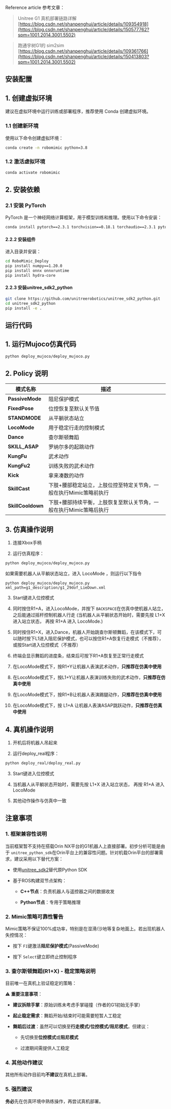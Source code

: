 Reference article 参考文章：
>Unitree G1 真机部署链路详解
>[https://blog.csdn.net/shanpenghui/article/details/109354918](https://blog.csdn.net/shanpenghui/article/details/150577762?spm=1001.2014.3001.5502)

>跑通宇树G1的 sim2sim
>[https://blog.csdn.net/shanpenghui/article/details/109361766](https://blog.csdn.net/shanpenghui/article/details/150413803?spm=1001.2014.3001.5502)

## 安装配置

## 1. 创建虚拟环境

建议在虚拟环境中运行训练或部署程序，推荐使用 Conda 创建虚拟环境。

### 1.1 创建新环境

使用以下命令创建虚拟环境：

```bash
conda create -n robomimic python=3.8
```

### 1.2 激活虚拟环境

```bash
conda activate robomimic
```

## 2. 安装依赖

### 2.1 安装 PyTorch

PyTorch 是一个神经网络计算框架，用于模型训练和推理。使用以下命令安装：

```bash
conda install pytorch==2.3.1 torchvision==0.18.1 torchaudio==2.3.1 pytorch-cuda=12.1 -c pytorch -c nvidia
```

#### 2.2.2 安装组件

进入目录并安装：

```bash
cd RoboMimic_Deploy
pip install numpy==1.20.0
pip install onnx onnxruntime
pip install hydra-core
```

#### 2.2.3 安装unitree_sdk2_python

```bash
git clone https://github.com/unitreerobotics/unitree_sdk2_python.git
cd unitree_sdk2_python
pip install -e .
```

## 运行代码

## 1. 运行Mujoco仿真代码

```bash
python deploy_mujoco/deploy_mujoco.py
```

## 2. Policy 说明

| 模式名称              | 描述                                   |
| ----------------- | ------------------------------------ |
| **PassiveMode**   | 阻尼保护模式                               |
| **FixedPose**     | 位控恢复至默认关节值                           |
| **STANDMODE**     | 从平躺状态站立                              |
| **LocoMode**      | 用于稳定行走的控制模式                          |
| **Dance**         | 查尔斯顿舞蹈                               |
| **SKILL_ASAP**    | 罗纳尔多的起跳动作                            |
| **KungFu**        | 武术动作                                 |
| **KungFu2**       | 训练失败的武术动作                            |
| **Kick**          | 拿来凑数的动作                              |
| **SkillCast**     | 下肢+腰部稳定站立，上肢位控至特定关节角，一般在执行Mimic策略前执行 |
| **SkillCooldown** | 下肢+腰部持续平衡，上肢恢复至默认关节角，一般在执行Mimic策略后执行 |

## 3. 仿真操作说明

1. 连接Xbox手柄

2. 运行仿真程序：

```bash
python deploy_mujoco/deploy_mujoco.py
```

如果需要机器人从平躺状态站立，进入 LocoMode ，则运行以下指令

```
python deploy_mujoco/deploy_mujoco.py xml_path=g1_description/g1_29dof_LieDown.xml
```

3. Start键进入位控模式

4. 同时按住R1+A，进入LocoMode，并按下 `BACKSPACE`在仿真中使机器人站立，之后能通过摇杆控制机器人行走
   (当机器人从平躺状态开始时，需要先按 L1+X 进入站立状态， 再按 R1+A 进入 LocoMode.)

5. 同时按住R1+X，进入Dance，机器人开始跳查尔斯顿舞蹈，在该模式下，可以随时按下L1进入阻尼保护模式，也可以按住R1+A恢复行走模式（不推荐），或按Start进入位控模式（不推荐）

6. 终端会显示舞蹈的进度条，结束后可按下R1+A恢复至正常行走模式

7. 在LocoMode模式下，按R1+Y让机器人表演武术动作，**只推荐在仿真中使用**

8. 在LocoMode模式下，按L1+Y让机器人表演训练失败的武术动作，**只推荐在仿真中使用**

9. 在LocoMode模式下，按R1+B让机器人表演踢腿动作，**只推荐在仿真中使用**

10. 在LocoMode模式下，按 L1+A 让机器人表演ASAP跳跃动作，**只推荐在仿真中使用**

## 4. 真机操作说明

1. 开机后将机器人吊起来

2. 运行deploy_real程序：

```bash
python deploy_real/deploy_real.py
```

3. Start键进入位控模式

4. 当机器人从平躺状态开始时，需要先按 L1+X 进入站立状态， 再按 R1+A 进入 LocoMode

5. 其他动作操作与仿真中一致

## 注意事项

### 1. 框架兼容性说明

当前框架暂不支持在搭载Orin NX平台的G1机器人上直接部署。初步分析可能是由于 `unitree_python_sdk`在Orin平台上的兼容性问题。针对机载Orin平台的部署需求，建议采用以下替代方案：

* 使用[unitree_sdk2](https://github.com/unitreerobotics/unitree_sdk2)替代原Python SDK

* 基于ROS构建双节点架构：

  * **C++节点**：负责机器人与遥控器之间的数据收发

  * **Python节点**：专用于策略推理

### 2. Mimic策略可靠性警告

Mimic策略不保证100%成功率，特别是在湿滑/沙地等复杂地面上。若出现机器人失控情况：

* 按下 `F1`键激活**阻尼保护模式**(PassiveMode)

* 按下 `Select`键立即终止控制程序

### 3. 查尔斯顿舞蹈(R1+X) - 稳定策略说明

目前唯一在真机上验证稳定的策略：

⚠️ **重要注意事项**：

* **建议拆除手掌**：原始训练未考虑手掌碰撞（作者的G1初始无手掌）

* **起止稳定需求**：舞蹈开始/结束时可能需要短暂人工稳定

* **舞蹈后过渡**：虽然可以切换至**行走模式/位控模式/阻尼模式**，但建议：

  * 先切换至**位控模式**或**阻尼模式**

  * 过渡期间需提供人工稳定

### 4. 其他动作建议

其他所有动作目前均**不建议**在真机上部署。

### 5. 强烈建议

**务必**先在仿真环境中熟练操作，再尝试真机部署。
